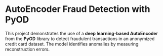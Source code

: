 # AutoEncoder Fraud Detection with PyOD

This project demonstrates the use of a **deep learning-based AutoEncoder** from the **PyOD** library to detect fraudulent transactions in an anonymized credit card dataset. The model identifies anomalies by measuring reconstruction errors.
